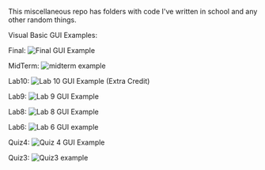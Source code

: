 This miscellaneous repo has folders with code I've written in school and any other random things.

Visual Basic GUI Examples:

Final: 
![Final GUI Example](https://github.com/dawitalemu4/miscellaneous/assets/106638403/4612005e-5f12-4826-8d0b-aa64455abe3b)

MidTerm:
![midterm example](https://github.com/dawitalemu4/miscellaneous/assets/106638403/77b947c6-288e-4104-97bd-0b6319d89369)

Lab10:
![Lab 10 GUI Example (Extra Credit)](https://github.com/dawitalemu4/miscellaneous/assets/106638403/a89c30c5-168c-4a4a-981f-b1d609d94fdd)

Lab9: 
![Lab 9 GUI Example](https://github.com/dawitalemu4/miscellaneous/assets/106638403/1e50d6c9-ceb4-4fc9-8a8b-802463e897a1)

Lab8:
![Lab 8 GUI Example](https://github.com/dawitalemu4/miscellaneous/assets/106638403/ee699f03-71e8-4c15-a92b-92798ebd421a)

Lab6:
![Lab 6 GUI example](https://github.com/dawitalemu4/miscellaneous/assets/106638403/f1b74190-1335-4417-b7ed-e9e2164bdef5)

Quiz4:
![Quiz 4 GUI Example](https://github.com/dawitalemu4/miscellaneous/assets/106638403/c3a3b59d-3593-474e-ad9c-b91a9fdb43ca)

Quiz3:
![Quiz3 example](https://github.com/dawitalemu4/miscellaneous/assets/106638403/30b52319-d0b7-41cb-bb50-8ec72b564510) 